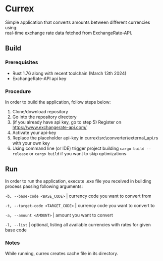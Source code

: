 # Currex
Simple application that converts amounts between different currencies using  
real-time exchange rate data fetched from ExchangeRate-API. 
## Build
### Prerequisites
- Rust 1.76 along with recent toolchain (March 13th 2024)
- ExchangeRate-API api key

### Procedure
In order to build the application, follow steps below:
 1. Clone/download repository
 2. Go into the repository directory
 3. (if you already have api key, go to step 5) Register on https://www.exchangerate-api.com/
 4. Activate your api-key
 5. Replace the placeholder api-key in currex\src\converter\external_api.rs with your own key
 6. Using command line (or IDE) trigger project building
  `cargo build --release` or   `cargo build` if you want to skip optimizations

## Run
In order to run the application, execute .exe file you received in building process passing following arguments:

`-b, --base-code <BASE_CODE>` | currency code you want to convert from

`-t, --target-code <TARGET_CODE>` | currency code you want to convert to

`-a, --amount <AMOUNT>` | amount you want to convert

`-l, --list` | optional, listing all available currencies with rates for given base code

### Notes
While running, currex creates cache file in its directory. 
